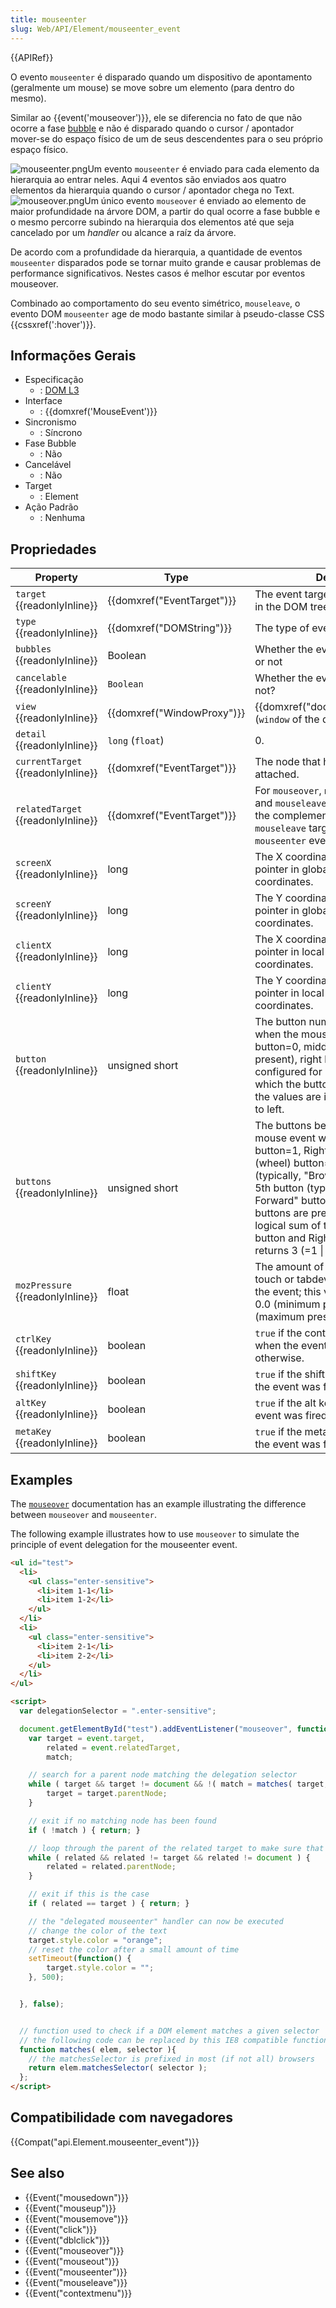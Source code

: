 ```yaml
---
title: mouseenter
slug: Web/API/Element/mouseenter_event
---
```


{{APIRef}}

O evento `mouseenter` é disparado quando um dispositivo de apontamento (geralmente um mouse) se move sobre um elemento (para dentro do mesmo).

Similar ao {{event('mouseover')}}, ele se diferencia no fato de que não ocorre a fase [bubble](/pt-BR/docs/Web/API/Event/bubbles) e não é disparado quando o cursor / apontador mover-se do espaço físico de um de seus descendentes para o seu próprio espaço físico.

![mouseenter.png](/@api/deki/files/5908/=mouseenter.png)Um evento `mouseenter` é enviado para cada elemento da hierarquia ao entrar neles. Aqui 4 eventos são enviados aos quatro elementos da hierarquia quando o cursor / apontador chega no Text.![mouseover.png](/@api/deki/files/5909/=mouseover.png)Um único evento `mouseover` é enviado ao elemento de maior profundidade na árvore DOM, a partir do qual ocorre a fase bubble e o mesmo percorre subindo na hierarquia dos elementos até que seja cancelado por um _handler_ ou alcance a raíz da árvore.

De acordo com a profundidade da hierarquia, a quantidade de eventos `mouseenter` disparados pode se tornar muito grande e causar problemas de performance significativos. Nestes casos é melhor escutar por eventos mouseover.

Combinado ao comportamento do seu evento simétrico, `mouseleave`, o evento DOM `mouseenter` age de modo bastante similar à pseudo-classe CSS {{cssxref(':hover')}}.

## Informações Gerais

- Especificação
  - : [DOM L3](https://www.w3.org/TR/DOM-Level-3-Events/#event-type-mouseenter)
- Interface
  - : {{domxref('MouseEvent')}}
- Sincronismo
  - : Síncrono
- Fase Bubble
  - : Não
- Cancelável
  - : Não
- Target
  - : Element
- Ação Padrão
  - : Nenhuma

## Propriedades

| Property                                 | Type                                 | Description                                                                                                                                                                                                                                                                                                                                                                                                             |
| ---------------------------------------- | ------------------------------------ | ----------------------------------------------------------------------------------------------------------------------------------------------------------------------------------------------------------------------------------------------------------------------------------------------------------------------------------------------------------------------------------------------------------------------- |
| `target` {{readonlyInline}}        | {{domxref("EventTarget")}} | The event target (the topmost target in the DOM tree).                                                                                                                                                                                                                                                                                                                                                                  |
| `type` {{readonlyInline}}          | {{domxref("DOMString")}}     | The type of event.                                                                                                                                                                                                                                                                                                                                                                                                      |
| `bubbles` {{readonlyInline}}       | Boolean                              | Whether the event normally bubbles or not                                                                                                                                                                                                                                                                                                                                                                               |
| `cancelable` {{readonlyInline}}    | `Boolean`                            | Whether the event is cancellable or not?                                                                                                                                                                                                                                                                                                                                                                                |
| `view` {{readonlyInline}}          | {{domxref("WindowProxy")}} | {{domxref("document.defaultView")}} (`window` of the document)                                                                                                                                                                                                                                                                                                                                             |
| `detail` {{readonlyInline}}        | `long` (`float`)                     | 0.                                                                                                                                                                                                                                                                                                                                                                                                                      |
| `currentTarget` {{readonlyInline}} | {{domxref("EventTarget")}} | The node that had the event listener attached.                                                                                                                                                                                                                                                                                                                                                                          |
| `relatedTarget` {{readonlyInline}} | {{domxref("EventTarget")}} | For `mouseover`, `mouseout`, `mouseenter` and `mouseleave` events: the target of the complementary event (the `mouseleave` target in the case of a `mouseenter` event). `null` otherwise.                                                                                                                                                                                                                               |
| `screenX` {{readonlyInline}}       | long                                 | The X coordinate of the mouse pointer in global (screen) coordinates.                                                                                                                                                                                                                                                                                                                                                   |
| `screenY` {{readonlyInline}}       | long                                 | The Y coordinate of the mouse pointer in global (screen) coordinates.                                                                                                                                                                                                                                                                                                                                                   |
| `clientX` {{readonlyInline}}       | long                                 | The X coordinate of the mouse pointer in local (DOM content) coordinates.                                                                                                                                                                                                                                                                                                                                               |
| `clientY` {{readonlyInline}}       | long                                 | The Y coordinate of the mouse pointer in local (DOM content) coordinates.                                                                                                                                                                                                                                                                                                                                               |
| `button` {{readonlyInline}}        | unsigned short                       | The button number that was pressed when the mouse event was fired: Left button=0, middle button=1 (if present), right button=2. For mice configured for left handed use in which the button actions are reversed the values are instead read from right to left.                                                                                                                                                        |
| `buttons` {{readonlyInline}}       | unsigned short                       | The buttons being pressed when the mouse event was fired: Left button=1, Right button=2, Middle (wheel) button=4, 4th button (typically, "Browser Back" button)=8, 5th button (typically, "Browser Forward" button)=16. If two or more buttons are pressed, returns the logical sum of the values. E.g., if Left button and Right button are pressed, returns 3 (=1 \| 2). [More info](/pt-BR/docs/Web/API/MouseEvent). |
| `mozPressure` {{readonlyInline}}   | float                                | The amount of pressure applied to a touch or tabdevice when generating the event; this value ranges between 0.0 (minimum pressure) and 1.0 (maximum pressure).                                                                                                                                                                                                                                                          |
| `ctrlKey` {{readonlyInline}}       | boolean                              | `true` if the control key was down when the event was fired. `false` otherwise.                                                                                                                                                                                                                                                                                                                                         |
| `shiftKey` {{readonlyInline}}      | boolean                              | `true` if the shift key was down when the event was fired. `false` otherwise.                                                                                                                                                                                                                                                                                                                                           |
| `altKey` {{readonlyInline}}        | boolean                              | `true` if the alt key was down when the event was fired. `false` otherwise.                                                                                                                                                                                                                                                                                                                                             |
| `metaKey` {{readonlyInline}}       | boolean                              | `true` if the meta key was down when the event was fired. `false` otherwise.                                                                                                                                                                                                                                                                                                                                            |

## Examples

The [`mouseover`](/pt-BR/docs/Web/Events/mouseover#Example) documentation has an example illustrating the difference between `mouseover` and `mouseenter`.

The following example illustrates how to use `mouseover` to simulate the principle of event delegation for the mouseenter event.

```html
<ul id="test">
  <li>
    <ul class="enter-sensitive">
      <li>item 1-1</li>
      <li>item 1-2</li>
    </ul>
  </li>
  <li>
    <ul class="enter-sensitive">
      <li>item 2-1</li>
      <li>item 2-2</li>
    </ul>
  </li>
</ul>

<script>
  var delegationSelector = ".enter-sensitive";

  document.getElementById("test").addEventListener("mouseover", function( event ) {
    var target = event.target,
        related = event.relatedTarget,
        match;

    // search for a parent node matching the delegation selector
    while ( target && target != document && !( match = matches( target, delegationSelector ) ) ) {
        target = target.parentNode;
    }

    // exit if no matching node has been found
    if ( !match ) { return; }

    // loop through the parent of the related target to make sure that it's not a child of the target
    while ( related && related != target && related != document ) {
        related = related.parentNode;
    }

    // exit if this is the case
    if ( related == target ) { return; }

    // the "delegated mouseenter" handler can now be executed
    // change the color of the text
    target.style.color = "orange";
    // reset the color after a small amount of time
    setTimeout(function() {
        target.style.color = "";
    }, 500);


  }, false);


  // function used to check if a DOM element matches a given selector
  // the following code can be replaced by this IE8 compatible function: https://gist.github.com/2851541
  function matches( elem, selector ){
    // the matchesSelector is prefixed in most (if not all) browsers
    return elem.matchesSelector( selector );
  };
</script>
```

## Compatibilidade com navegadores

{{Compat("api.Element.mouseenter_event")}}

## See also

- {{Event("mousedown")}}
- {{Event("mouseup")}}
- {{Event("mousemove")}}
- {{Event("click")}}
- {{Event("dblclick")}}
- {{Event("mouseover")}}
- {{Event("mouseout")}}
- {{Event("mouseenter")}}
- {{Event("mouseleave")}}
- {{Event("contextmenu")}}
